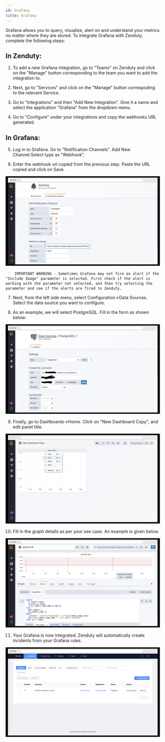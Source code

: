 ```yaml
---
id: Grafana
title: Grafana
---
```

Grafana allows you to query, visualize, alert on and understand your metrics no matter where they are stored. To integrate Grafana with Zenduty, complete the following steps:

## In Zenduty: 

1. To add a new Grafana integration, go to "Teams" on Zenduty and click on the "Manage" button corresponding to the team you want to add the integration to.

2. Next, go to "Services" and click on the "Manage" button correspoding to the relevant Service.

3. Go to "Integrations" and then "Add New Integration". Give it a name and select the application "Grafana" from the dropdown menu.

4. Go to "Configure" under your integrations and copy the webhooks URL generated. 

## In Grafana: 

5. Log in to Grafana. Go to "Notification Channels". Add New Channel.Select type as "Webhook". 

6. Enter the webhook url copied from the previous step. Paste the URL copied and click on Save.

![](/img/Integrations/Grafana/Webhook.png)

```
    IMPORTANT WARNING - Sometimes Grafana may not fire an alert if the "Include Image" parameter is selected. First check if the alert is working with the parameter not selected, and then try selecting the parameter and see if the alerts are fired to Zenduty.
```

7. Next, from the left side menu, select Configuration->Data Sources. Select the data source you want to configure.

8. As an example, we will select PostgreSQL. Fill in the form as shown below:

![](/img/Integrations/Grafana/PostgreSql.png)

9. Finally, go to Dashboards->Home. Click on "New Dashboard Copy", and edit panel title. 

![](/img/Integrations/Grafana/EditPanel.png)

10. Fill in the graph details as per your use case. An example is given below. 

![](/img/Integrations/Grafana/EditGraph.png)

11. Your Grafana is now integrated. Zenduty will automatically create incidents from your Grafana rules. 

![](/img/Integrations/Grafana/Test.png)

